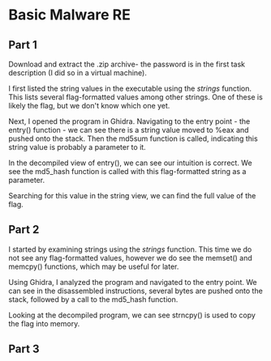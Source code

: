 # Basic Malware RE

## Part 1

Download and extract the .zip archive- the password is in the first task description (I did so in a virtual machine).

I first listed the string values in the executable using the *strings* function. This lists several flag-formatted values among other strings. One of these is likely the flag, but we don't know which one yet.

Next, I opened the program in Ghidra. Navigating to the entry point - the entry() function - we can see there is a string value moved to %eax and pushed onto the stack. Then the md5sum function is called, indicating this string value is probably a parameter to it.

In the decompiled view of entry(), we can see our intuition is correct. We see the md5_hash function is called with this flag-formatted string as a parameter. 

Searching for this value in the string view, we can find the full value of the flag.

## Part 2

I started by examining strings using the *strings* function. This time we do not see any flag-formatted values, however we do see the memset() and memcpy() functions, which may be useful for later.

Using Ghidra, I analyzed the program and navigated to the entry point. We can see in the disassembled instructions, several bytes are pushed onto the stack, followed by a call to the md5_hash function. 

Looking at the decompiled program, we can see strncpy() is used to copy the flag into memory.

## Part 3
